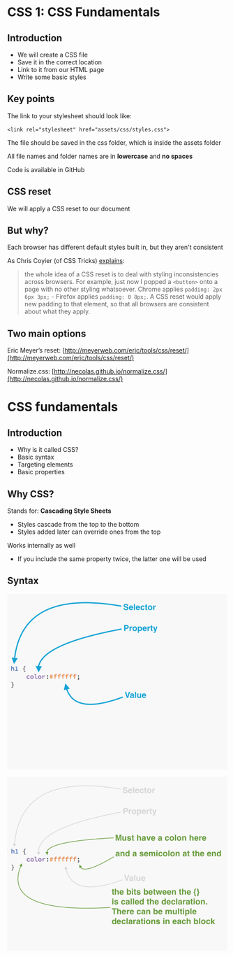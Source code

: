 # CSS 1: CSS Fundamentals



## Introduction

- We will create a CSS file
- Save it in the correct location
- Link to it from our HTML page
- Write some basic styles



## Key points

The link to your stylesheet should look like:

```
<link rel="stylesheet" href="assets/css/styles.css">
```

The file should be saved in the css folder, which is inside the assets folder

All file names and folder names are in **lowercase** and **no spaces**

Code is available in GitHub




## CSS reset


We will apply a CSS reset to our document



## But why?

Each browser has different default styles built in, but they aren't consistent

As Chris Coyier (of CSS Tricks) [explains](https://css-tricks.com/reboot-resets-reasoning/):

>the whole idea of a CSS reset is to deal with styling inconsistencies across browsers. For example, just now I popped a `<button>` onto a page with no other styling whatsoever. Chrome applies `padding: 2px 6px 3px;` - Firefox applies `padding: 0 8px;`. A CSS reset would apply new padding to that element, so that all browsers are consistent about what they apply. 



## Two main options

Eric Meyer’s reset:
[http://meyerweb.com/eric/tools/css/reset/](http://meyerweb.com/eric/tools/css/reset/)

Normalize.css:
[http://necolas.github.io/normalize.css/](http://necolas.github.io/normalize.css/)



# CSS fundamentals
## Introduction

- Why is it called CSS?
- Basic syntax 
- Targeting elements
- Basic properties



## Why CSS?

Stands for: **Cascading Style Sheets**  

- Styles cascade from the top to the bottom
- Styles added later can override ones from the top

Works internally as well  

- If you include the same property twice, the latter one will be used



## Syntax
![Syntax](./images/css-1-1.png)



![Syntax](./images/css-1-2.png)



